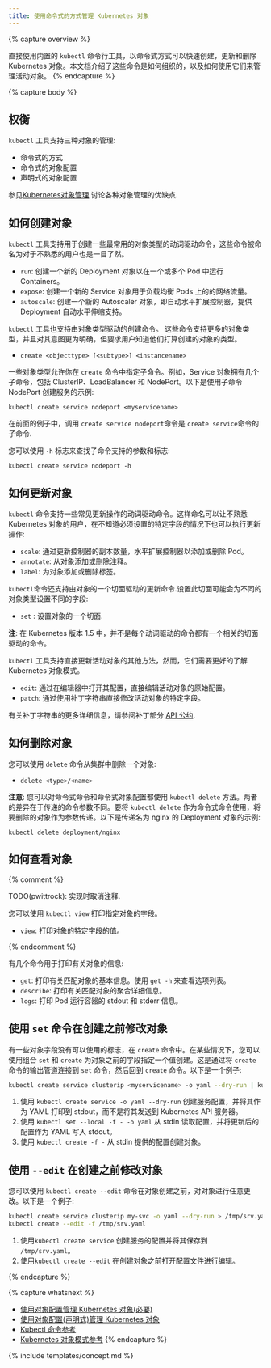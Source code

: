 ```yaml
---
title: 使用命令式的方式管理 Kubernetes 对象
---
```


{% capture overview %}

直接使用内置的 `kubectl` 命令行工具，以命令式方式可以快速创建，更新和删除 Kubernetes 对象。本文档介绍了这些命令是如何组织的，以及如何使用它们来管理活动对象。
{% endcapture %}

{% capture body %}


## 权衡

`kubectl` 工具支持三种对象的管理:

* 命令式的方式
* 命令式的对象配置
* 声明式的对象配置

参见[Kubernetes对象管理](/docs/concepts/tools/kubectl/object-management-overview/)
讨论各种对象管理的优缺点.


## 如何创建对象

`kubectl` 工具支持用于创建一些最常用的对象类型的动词驱动命令，这些命令被命名为对于不熟悉的用户也是一目了然。

- `run`: 创建一个新的 Deployment 对象以在一个或多个 Pod 中运行 Containers。
- `expose`: 创建一个新的 Service 对象用于负载均衡 Pods 上的的网络流量。
- `autoscale`: 创建一个新的 Autoscaler 对象，即自动水平扩展控制器，提供 Deployment 自动水平伸缩支持。

`kubectl` 工具也支持由对象类型驱动的创建命令。 这些命令支持更多的对象类型，并且对其意图更为明确，但要求用户知道他们打算创建的对象的类型。

- `create <objecttype> [<subtype>] <instancename>`

一些对象类型允许你在 `create` 命令中指定子命令。例如，Service 对象拥有几个子命令，包括 ClusterIP、LoadBalancer 和 NodePort。以下是使用子命令 NodePort 创建服务的示例:

```shell
kubectl create service nodeport <myservicename>
```

在前面的例子中，调用 `create service nodeport`命令是 `create service`命令的子命令.

您可以使用 `-h` 标志来查找子命令支持的参数和标志:
```shell
kubectl create service nodeport -h
```


## 如何更新对象

`kubectl` 命令支持一些常见更新操作的动词驱动命令。这样命名可以让不熟悉 Kubernetes 对象的用户，在不知道必须设置的特定字段的情况下也可以执行更新操作:

 - `scale`: 通过更新控制器的副本数量，水平扩展控制器以添加或删除 Pod。
 - `annotate`: 从对象添加或删除注释。
 - `label`: 为对象添加或删除标签。

`kubectl`命令还支持由对象的一个​​切面驱动的更新命令.设置此切面可能会为不同的对象类型设置不同的字段:

 - `set` <field>: 设置对象的一个​​切面.


**注**: 在 Kubernetes 版本 1.5 中，并不是每个动词驱动的命令都有一个相关的切面驱动的命令。


`kubectl` 工具支持直接更新活动对象的其他方法，然而，它们需要更好的了解 Kubernetes 对象模式。

- `edit`: 通过在编辑器中打开其配置，直接编辑活动对象的原始配置。
- `patch`: 通过使用补丁字符串直接修改活动对象的特定字段。

有关补丁字符串的更多详细信息，请参阅补丁部分
[API 公约](https://github.com/kubernetes/community/blob/master/contributors/devel/api-conventions.md#patch-operations).


## 如何删除对象


您可以使用 `delete` 命令从集群中删除一个对象:

- `delete <type>/<name>`


**注意**: 您可以对命令式命令和命令式对象配置都使用 `kubectl delete` 方法。两者的差异在于传递的命令参数不同。要将 `kubectl delete` 作为命令式命令使用，将要删除的对象作为参数传递。以下是传递名为 nginx 的 Deployment 对象的示例:

```shell
kubectl delete deployment/nginx
```


## 如何查看对象

{% comment %}

TODO(pwittrock): 实现时取消注释.

您可以使用 `kubectl view` 打印指定对象的字段。

- `view`: 打印对象的特定字段的值。

{% endcomment %}



有几个命令用于打印有关对象的信息:

- `get`: 打印有关匹配对象的基本信息。使用 `get -h` 来查看选项列表。
- `describe`: 打印有关匹配对象的聚合详细信息。
- `logs`: 打印 Pod 运行容器的 stdout 和 stderr 信息。



##  使用 `set` 命令在创建之前修改对象



有一些对象字段没有可以使用的标志，在 `create` 命令中。在某些情况下，您可以使用组合 `set` 和 `create` 为对象之前的字段指定一个值创建。这是通过将 `create` 命令的输出管道连接到 `set` 命令，然后回到 `create` 命令。以下是一个例子:

```sh
kubectl create service clusterip <myservicename> -o yaml --dry-run | kubectl set selector --local -f - 'environment=qa' -o yaml | kubectl create -f -
```

1.  使用 `kubectl create service -o yaml --dry-run` 创建服务配置，并将其作为 YAML 打印到 stdout，而不是将其发送到 Kubernetes API 服务器。
1.  使用 `kubectl set --local -f - -o yaml` 从 stdin 读取配置，并将更新后的配置作为 YAML 写入 stdout。
1.  使用 `kubectl create -f -` 从 stdin 提供的配置创建对象。


## 使用 `--edit` 在创建之前修改对象

您可以使用 `kubectl create --edit` 命令在对象创建之前，对对象进行任意更改。以下是一个例子:

```sh
kubectl create service clusterip my-svc -o yaml --dry-run > /tmp/srv.yaml
kubectl create --edit -f /tmp/srv.yaml
```


1. 使用`kubectl create service` 创建服务的配置并将其保存到 `/tmp/srv.yaml`。
1. 使用`kubectl create --edit` 在创建对象之前打开配置文件进行编辑。

{% endcapture %}

{% capture whatsnext %}

-  [使用对象配置管理 Kubernetes 对象(必要)](/docs/tutorials/object-management-kubectl/imperative-object-management-configuration/)
-  [使用对象配置(声明式)管理 Kubernetes 对象](/docs/tutorials/object-management-kubectl/declarative-object-management-configuration/)
-  [Kubectl 命令参考](/docs/user-guide/kubectl/{{page.version}}/)
-  [Kubernetes 对象模式参考](/docs/resources-reference/{{page.version}}/)
{% endcapture %}

{% include templates/concept.md %}
